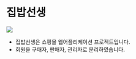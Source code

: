 # 집밥선생
<img src="![main](https://user-images.githubusercontent.com/88926356/142715852-62bbe4e5-5649-4a12-8ad9-b2b720c799ea.gif)">
<ul>
  <li>집밥선생은 쇼핑몰 웹어플리케이션 프로젝트입니다.</li>
  <li>회원을 구매자, 판매자, 관리자로 분리하였습니다. </li>
</ul>
